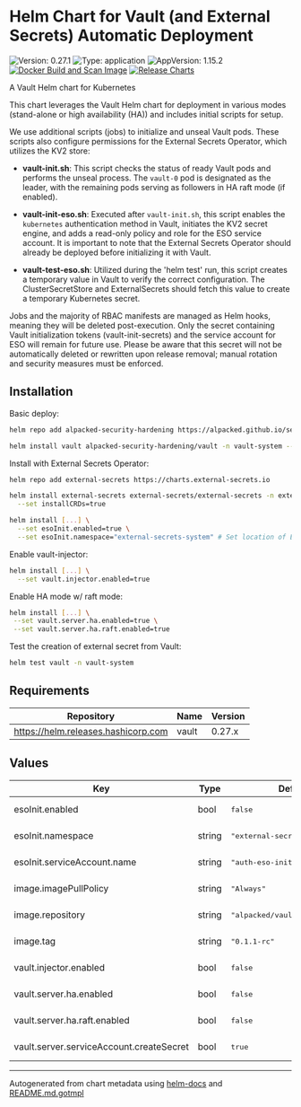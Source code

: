 # Helm Chart for Vault (and External Secrets) Automatic Deployment

![Version: 0.27.1](https://img.shields.io/badge/Version-0.27.1-informational?style=flat-square) ![Type: application](https://img.shields.io/badge/Type-application-informational?style=flat-square) ![AppVersion: 1.15.2](https://img.shields.io/badge/AppVersion-1.15.2-informational?style=flat-square)
[![Docker Build and Scan Image](https://github.com/Alpacked/security-hardening-helm/actions/workflows/docker-build-scan.yaml/badge.svg)](https://github.com/Alpacked/security-hardening-helm/actions/workflows/docker-build-scan.yaml)
[![Release Charts](https://github.com/Alpacked/security-hardening-helm/actions/workflows/helm-release.yaml/badge.svg)](https://github.com/Alpacked/security-hardening-helm/actions/workflows/helm-release.yaml)

A Vault Helm chart for Kubernetes

This chart leverages the Vault Helm chart for deployment in various modes (stand-alone or high availability (HA)) and includes initial scripts for setup.

We use additional scripts (jobs) to initialize and unseal Vault pods. These scripts also configure permissions for the External Secrets Operator, which utilizes the KV2 store:

- **vault-init.sh**:
This script checks the status of ready Vault pods and performs the unseal process. The `vault-0` pod is designated as the leader, with the remaining pods serving as followers in HA raft mode (if enabled).

- **vault-init-eso.sh**:
Executed after `vault-init.sh`, this script enables the `kubernetes` authentication method in Vault, initiates the KV2 secret engine, and adds a read-only policy and role for the ESO service account.
It is important to note that the External Secrets Operator should already be deployed before initializing it with Vault.

- **vault-test-eso.sh**:
Utilized during the 'helm test' run, this script creates a temporary value in Vault to verify the correct configuration.
The ClusterSecretStore and ExternalSecrets should fetch this value to create a temporary Kubernetes secret.

Jobs and the majority of RBAC manifests are managed as Helm hooks, meaning they will be deleted post-execution.
Only the secret containing Vault initialization tokens (vault-init-secrets) and the service account for ESO will remain for future use.
Please be aware that this secret will not be automatically deleted or rewritten upon release removal; manual rotation and security measures must be enforced.

## Installation
Basic deploy:
```bash
helm repo add alpacked-security-hardening https://alpacked.github.io/security-hardening-helm

helm install vault alpacked-security-hardening/vault -n vault-system --create-namespace --atomic --wait
```

Install with External Secrets Operator:
```bash
helm repo add external-secrets https://charts.external-secrets.io

helm install external-secrets external-secrets/external-secrets -n external-secrets-system --create-namespace --wait \
  --set installCRDs=true

helm install [...] \
  --set esoInit.enabled=true \
  --set esoInit.namespace="external-secrets-system" # Set location of ESO in cluster
```

Enable vault-injector:
```bash
helm install [...] \
  --set vault.injector.enabled=true
```

Enable HA mode w/ raft mode:
```bash
helm install [...] \
 --set vault.server.ha.enabled=true \
 --set vault.server.ha.raft.enabled=true
```

Test the creation of external secret from Vault:
```bash
helm test vault -n vault-system
```

## Requirements

| Repository | Name | Version |
|------------|------|---------|
| https://helm.releases.hashicorp.com | vault | 0.27.x |

## Values

<table>
	<thead>
		<th>Key</th>
		<th>Type</th>
		<th>Default</th>
		<th>Description</th>
	</thead>
	<tbody>
		<tr>
			<td>esoInit.enabled</td>
			<td>bool</td>
			<td><pre lang="json">
false
</pre>
</td>
			<td></td>
		</tr>
		<tr>
			<td>esoInit.namespace</td>
			<td>string</td>
			<td><pre lang="json">
"external-secrets-system"
</pre>
</td>
			<td></td>
		</tr>
		<tr>
			<td>esoInit.serviceAccount.name</td>
			<td>string</td>
			<td><pre lang="json">
"auth-eso-init"
</pre>
</td>
			<td></td>
		</tr>
		<tr>
			<td>image.imagePullPolicy</td>
			<td>string</td>
			<td><pre lang="json">
"Always"
</pre>
</td>
			<td></td>
		</tr>
		<tr>
			<td>image.repository</td>
			<td>string</td>
			<td><pre lang="json">
"alpacked/vault-init-scripts"
</pre>
</td>
			<td></td>
		</tr>
		<tr>
			<td>image.tag</td>
			<td>string</td>
			<td><pre lang="json">
"0.1.1-rc"
</pre>
</td>
			<td></td>
		</tr>
		<tr>
			<td>vault.injector.enabled</td>
			<td>bool</td>
			<td><pre lang="json">
false
</pre>
</td>
			<td></td>
		</tr>
		<tr>
			<td>vault.server.ha.enabled</td>
			<td>bool</td>
			<td><pre lang="json">
false
</pre>
</td>
			<td></td>
		</tr>
		<tr>
			<td>vault.server.ha.raft.enabled</td>
			<td>bool</td>
			<td><pre lang="json">
false
</pre>
</td>
			<td></td>
		</tr>
		<tr>
			<td>vault.server.serviceAccount.createSecret</td>
			<td>bool</td>
			<td><pre lang="json">
true
</pre>
</td>
			<td></td>
		</tr>
	</tbody>
</table>

----------------------------------------------
Autogenerated from chart metadata using [helm-docs](https://github.com/norwoodj/helm-docs) and [README.md.gotmpl](README.md.gotmpl)
